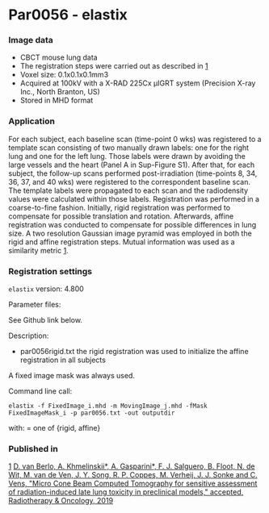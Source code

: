 # Par0056 - elastix

###  Image data

* CBCT mouse lung data
* The registration steps were carried out as described in [1]
* Voxel size: 0.1x0.1x0.1mm3
* Acquired at 100kV with a X-RAD 225Cx µIGRT system (Precision X-ray Inc., North Branton, US)
* Stored in MHD format

###  Application

For each subject, each baseline scan (time-point 0 wks) was registered to a template scan consisting of two manually drawn labels: one for the right lung and one for the left lung. Those labels were drawn by avoiding the large vessels and the heart (Panel A in Sup-Figure S1). After that, for each subject, the follow-up scans performed post-irradiation (time-points 8, 34, 36, 37, and 40 wks) were registered to the correspondent baseline scan. The template labels were propagated to each scan and the radiodensity values were calculated within those labels. Registration was performed in a coarse-to-fine fashion. Initially, rigid registration was performed to compensate for possible translation and rotation. Afterwards, affine registration was conducted to compensate for possible differences in lung size. A two resolution Gaussian image pyramid was employed in both the rigid and affine registration steps. Mutual information was used as a similarity metric [1].

###  Registration settings

`elastix` version: 4.800

Parameter files:

See Github link below.

Description:

* par0056rigid.txt the rigid registration was used to initialize the affine registration in all subjects


A fixed image mask was always used.

Command line call:


    elastix -f FixedImage_i.mhd -m MovingImage_j.mhd -fMask FixedImageMask_i -p par0056.txt -out outputdir


with:  = one of {rigid, affine}

###  Published in

[1] [D. van Berlo, A. Khmelinskii*, A. Gasparini*, F. J. Salguero, B. Floot, N. de Wit, M. van de Ven, J. Y. Song, R. P. Coppes, M. Verheij, J. J. Sonke and C. Vens, "Micro Cone Beam Computed Tomography for sensitive assessment of radiation-induced late lung toxicity in preclinical models," accepted, Radiotherapy & Oncology, 2019][1]

[1]: https://www.sciencedirect.com/science/article/pii/S0167814019304062?via%3Dihub
